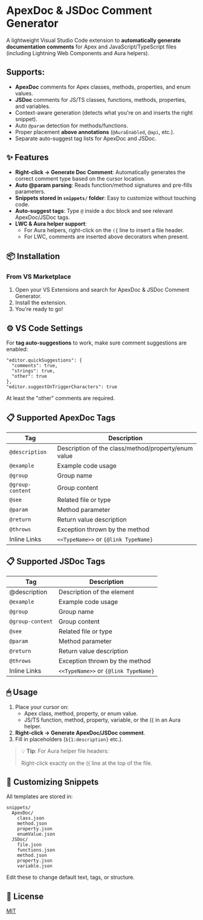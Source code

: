 # ApexDoc & JSDoc Comment Generator

A lightweight Visual Studio Code extension to **automatically generate documentation comments** for Apex and JavaScript/TypeScript files (including Lightning Web Components and Aura helpers).

## Supports:

-   **ApexDoc** comments for Apex classes, methods, properties, and enum values.
-   **JSDoc** comments for JS/TS classes, functions, methods, properties, and variables.
-   Context-aware generation (detects what you're on and inserts the right snippet).
-   Auto `@param` detection for methods/functions.
-   Proper placement **above annotations** (`@AuraEnabled`, `@api`, etc.).
-   Separate auto-suggest tag lists for ApexDoc and JSDoc.

## ✨ Features

-   **Right-click → Generate Doc Comment**: Automatically generates the correct comment type based on the cursor location.
-   **Auto @param parsing**: Reads function/method signatures and pre-fills parameters.
-   **Snippets stored in `snippets/` folder**: Easy to customize without touching code.
-   **Auto-suggest tags**: Type `@` inside a doc block and see relevant ApexDoc/JSDoc tags.
-   **LWC & Aura helper support**:
    -   For Aura helpers, right-click on the `({` line to insert a file header.
    -   For LWC, comments are inserted above decorators when present.

## 📦 Installation

### From VS Marketplace

1. Open your VS Extensions and search for ApexDoc & JSDoc Comment Generator.
2. Install the extension.
3. You're ready to go!

## ⚙️ VS Code Settings

For **tag auto-suggestions** to work, make sure comment suggestions are enabled:

```
"editor.quickSuggestions": {
  "comments": true,
  "strings": true,
  "other": true
},
"editor.suggestOnTriggerCharacters": true
```

At least the "other" comments are required.

## 📋 Supported ApexDoc Tags

| Tag              | Description                                         |
| ---------------- | --------------------------------------------------- |
| `@description`   | Description of the class/method/property/enum value |
| `@example`       | Example code usage                                  |
| `@group`         | Group name                                          |
| `@group-content` | Group content                                       |
| `@see`           | Related file or type                                |
| `@param`         | Method parameter                                    |
| `@return`        | Return value description                            |
| `@throws`        | Exception thrown by the method                      |
| Inline Links     | `<<TypeName>>` or `{@link TypeName}`                |

## 📋 Supported JSDoc Tags

| Tag              | Description                          |
| ---------------- | ------------------------------------ |
| @description     | Description of the element           |
| `@example`       | Example code usage                   |
| `@group`         | Group name                           |
| `@group-content` | Group content                        |
| `@see`           | Related file or type                 |
| `@param`         | Method parameter                     |
| `@return`        | Return value description             |
| `@throws`        | Exception thrown by the method       |
| Inline Links     | `<<TypeName>>` or `{@link TypeName}` |

## 🖱 Usage

1. Place your cursor on:
    - Apex class, method, property, or enum value.
    - JS/TS function, method, property, variable, or the ({ in an Aura helper.
2. **Right-click → Generate ApexDoc/JSDoc comment**.
3. Fill in placeholders (`${1:description}` etc.).

> 💡 **Tip**: For Aura helper file headers:
>
> Right-click exactly on the ({ line at the top of the file.

## 📂 Customizing Snippets

All templates are stored in:

```
snippets/
  ApexDoc/
    class.json
    method.json
    property.json
    enumValue.json
  JSDoc/
    file.json
    functions.json
    method.json
    property.json
    variable.json
```

Edit these to change default text, tags, or structure.

## 📜 License

[MIT](https://github.com/x3mp/ApexDoc-JSDoc-Comment-Generator/blob/main/LICENSE)
